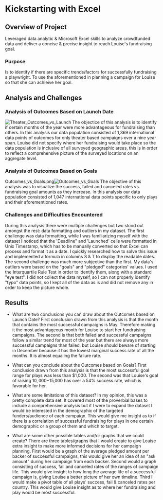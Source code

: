 # Kickstarting with Excel

## Overview of Project
Leveraged data analytic & Microsoft Excel skills to analyze crowdfunded data and deliver a concise & precise insight to reach Louise's fundraising goal.

### Purpose 
Is to identify if there are specific trends/factors for successfully fundraising a playwright. To use the aforementioned in planning a campaign for Louise so that she can achieive her goal.

## Analysis and Challenges

### Analysis of Outcomes Based on Launch Date
![Theater_Outcomes_vs_Launch](https://user-images.githubusercontent.com/84733540/122655773-187f7980-d123-11eb-9aef-68f686395bac.png)
The objectice of this analysis is to identify if certain months of the year were more advantageous for fundraising than others. In this analysis our data population consisted of 1,369 international data points of outcomes for only theater based campaigns over a nine year span. Louise did not specify where her fundraising would take place so the data population is inclusive of all surveyed geographic areas, this is in order to reflect a comprehensive picture of the surveyed locations on an aggregate level.
### Analysis of Outcomes Based on Goals
Outcomes_vs_Goals.png![Outcomes_vs_Goals](https://user-images.githubusercontent.com/84733540/122655822-93489480-d123-11eb-8e83-de0766b7fe05.png)
The objective of this analysis was to visualize the success, failed and canceled rates vs. fundraising goal amounts as they increase. In this analysis our data population consisted of 1,047 international data points specific to only plays and their aforementioned rates. 

### Challenges and Difficulties Encountered
During this analysis there were multiple challenges but two stood out amongst the rest: data formatting and outliers in my dataset.  The first challenge was data formatting, while I was familiarizing myself with the dataset I noticed that the 'Deadline" and 'Launched' cells were formatted in Unix Timestamp, which has to be manually converted so that Excel can process and format it as a date. I quickly researched how to solve this issue and implemented a formula in columns S & T to display the readable dates.  The second challenge was much more subjective than the first. My data's outliers were based on the "goals" and "pledged" categories' values. I used the Interquartile Rule Test in order to identify them, along with a standard "eye test". I did not collect the data myself, so I can not properly identify "typo" data points, so I kept all of the data as is and did not remove any in order to keep the picture whole.

## Results

- What are two conclusions you can draw about the Outcomes based on Launch Date?
First conclusion drawn from this analysis is that the month that contains the most successful campaigns is May. Therefore making it the most advantageous month for Louise to start her fundraising campaigns. The second is that both failed and successful campaigns follow a similar trend for most of the year but there are always more successful campaigns than failed, but Louise should beware of starting in December because it has the lowest marginal success rate of all the months. It is almost equaling the failure rate.

- What can you conclude about the Outcomes based on Goals?
First conclusion drawn from this analysis is that the most successful goal range for plays was less than $1,000. The second was that Louise's goal of raising $10,000-$15,000 has over a 54% success rate, which is favorable for her.

- What are some limitations of this dataset?
In my opinion, this was a pretty complete data set. It covered most of the proverbial bases to include a comprehensive analysis but if I were to expand the dataset I would be interested in the demographic of the targeted funders/audience of each campaign. This would give me insight as to if there is a correlation of successful fundraising for plays in one certain demographic or a group of them and which to target.

- What are some other possible tables and/or graphs that we could create?
There are three tables/graphs that I would create to give Louise extra insight to make more informed decisions for her campaign planning. First would be a graph of the average pledged amount per backer of successful campaigns, this would give her an idea of an "ask amount" during her campaign from each backer. Second would a graph consisting of success, fail and canceled rates of the ranges of campaign life. This would give insight to how long the average life of a successful campaign is, giving Louise a better picture of her own timeline. Third I would make a pivot table of all plays' success, fail & canceled rates per country. This would give Louise insight as to where her fundraising and play would be most successful.
